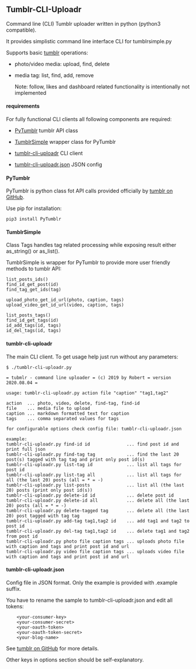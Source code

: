 ## Tumblr-CLI-Uploadr

Command line (CLI) Tumblr uploader written in python (python3 compatible).

It provides simplistic command line interface CLI for tumblrsimple.py

Supports basic [tumblr](https://www.tumblr.com/docs/en/api/v2) operations:

* photo/video media: upload, find, delete
* media tag: list, find, add, remove


    Note: follow, likes and dashboard related functionality is intentionally not implemented


#### requirements

For fully functional CLI clients all following components are required:

* [PyTumblr](https://github.com/tumblr/pytumblr) tumblr API class
    
* [TumblrSimple](#tumblrsimple) wrapper class for PyTumblr

* [tumblr-cli-uploadr](#tumblr-cli-uploadr-1) CLI client 

* [tumblr-cli-uploadr.json](#tumblr-cli-uploadrjson) JSON config


#### PyTumblr

PyTumblr is python class fot API calls provided officially by [tumblr on GitHub](https://github.com/tumblr/pytumblr).

Use pip for installation:

    pip3 install PyTumblr


#### TumblrSimple

Class Tags handles tag related processing while exposing result either as_string() or as_list().
  
TumblrSimple is wrapper for PyTumblr to provide more user friendly methods to tumblr API:

    list_posts_ids()
    find_id_get_post(id)
    find_tag_get_ids(tag)
    
    upload_photo_get_id_url(photo, caption, tags)
    upload_video_get_id_url(video, caption, tags)
    
    list_posts_tags()
    find_id_get_tags(id)
    id_add_tags(id, tags)
    id_del_tags(id, tags)


#### tumblr-cli-uploadr

The main CLI client. To get usage help just run without any parameters:

    $ ./tumblr-cli-uploadr.py

    = tubmlr - command line uploader = (c) 2019 by Robert = version 2020.08.04 =
    
    usage: tumblr-cli-uploadr.py action file "caption" "tag1,tag2"
    
    action  ... photo, video, delete, find-tag, find-id
    file    ... media file to upload
    caption ... markdown formatted text for caption
    tags    ... comma separated values for tags
    
    for configurable options check config file: tumblr-cli-uploadr.json
    
    example:
    tumblr-cli-uploadr.py find-id id              ... find post id and print full json
    tumblr-cli-uploadr.py find-tag tag            ... find the last 20 post(s) tagged with tag tag and print only post id(s)
    tumblr-cli-uploadr.py list-tag id             ... list all tags for post id
    tumblr-cli-uploadr.py list-tag all            ... list all tags for all (the last 20) posts (all = * = -)
    tumblr-cli-uploadr.py list-posts              ... list all (the last 20) posts (print only post id(s))
    tumblr-cli-uploadr.py delete-id id            ... delete post id
    tumblr-cli-uploadr.py delete-id all           ... delete all (the last 20) posts (all = * = -)
    tumblr-cli-uploadr.py delete-tagged tag       ... delete all (the last 20) post tagged with tag tag
    tumblr-cli-uploadr.py add-tag tag1,tag2 id    ... add tag1 and tag2 to post id
    tumblr-cli-uploadr.py del-tag tag1,tag2 id    ... delete tag1 and tag2 from post id
    tumblr-cli-uploadr.py photo file caption tags ... uploads photo file with caption and tags and print post id and url
    tumblr-cli-uploadr.py video file caption tags ... uploads video file with caption and tags and print post id and url


#### tumblr-cli-uploadr.json

Config file in JSON format. Only the example is provided with .example suffix. 

You have to rename the sample to tumblr-cli-uploadr.json and edit all tokens: 

        <your-consumer-key>
        <your-consumer-secret>
        <your-oauth-token>
        <your-oauth-token-secret>
        <your-blog-name>
        
See [tumblr on GitHub](https://github.com/tumblr/pytumblr) for more details.

Other keys in options section should be self-explanatory.
